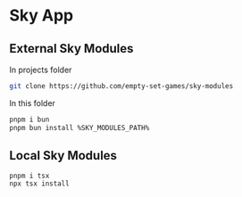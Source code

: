 # Sky App
## External Sky Modules
In projects folder
```sh
git clone https://github.com/empty-set-games/sky-modules
```

In this folder
```sh
pnpm i bun
pnpm bun install %SKY_MODULES_PATH%
```

## Local Sky Modules
```
pnpm i tsx
npx tsx install
```
